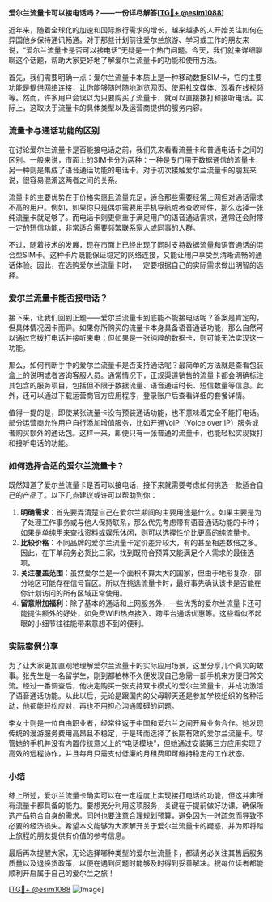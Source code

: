 **爱尔兰流量卡可以接电话吗？——一份详尽解答[[TG💪+ @esim1088](https://t.me/s/esim1088)]**

近年来，随着全球化的加速和国际旅行需求的增长，越来越多的人开始关注如何在异国他乡保持通讯畅通。对于那些计划前往爱尔兰旅游、学习或工作的朋友来说，“爱尔兰流量卡是否可以接电话”无疑是一个热门问题。今天，我们就来详细聊聊这个话题，帮助大家更好地了解爱尔兰流量卡的功能和使用方法。

首先，我们需要明确一点：爱尔兰流量卡本质上是一种移动数据SIM卡，它的主要功能是提供网络连接，让你能够随时随地浏览网页、使用社交媒体、观看在线视频等。然而，许多用户会误以为只要购买了流量卡，就可以直接拨打和接听电话。实际上，这取决于流量卡的具体类型以及运营商提供的服务内容。

### 流量卡与通话功能的区别

在讨论爱尔兰流量卡是否能接电话之前，我们先来看看流量卡和普通电话卡之间的区别。一般来说，市面上的SIM卡分为两种：一种是专门用于数据通信的流量卡，另一种则是集成了语音通话功能的电话卡。对于初次接触爱尔兰流量卡的朋友来说，很容易混淆这两者之间的关系。

流量卡的主要优势在于价格实惠且流量充足，适合那些需要经常上网但对通话需求不高的用户。例如，如果你只是偶尔需要用手机导航或者查收邮件，那么选择一张纯流量卡就足够了。而电话卡则更侧重于满足用户的语音通话需求，通常还会附带一定的短信功能，非常适合需要频繁联系家人或同事的人群。

不过，随着技术的发展，现在市面上已经出现了同时支持数据流量和语音通话的混合型SIM卡。这种卡片既能保证稳定的网络连接，又能让用户享受到清晰流畅的通话体验。因此，在选购爱尔兰流量卡时，一定要根据自己的实际需求做出明智的选择。

### 爱尔兰流量卡能否接电话？

接下来，让我们回到正题——爱尔兰流量卡到底能不能接电话呢？答案是肯定的，但具体情况因卡而异。如果你所购买的流量卡本身具备语音通话功能，那么自然可以通过它拨打电话并接听来电；但如果是一张纯粹的数据卡，则可能无法实现这一功能。

那么，如何判断手中的爱尔兰流量卡是否支持通话呢？最简单的方法就是查看包装盒上的说明或者咨询客服人员。通常情况下，正规渠道销售的流量卡都会明确标注其包含的服务项目，包括但不限于数据流量、语音通话时长、短信数量等信息。此外，还可以通过下载运营商官方应用程序，登录账户后查看详细的套餐详情。

值得一提的是，即使某张流量卡没有预装通话功能，也不意味着完全不能打电话。部分运营商允许用户自行添加增值服务，比如开通VoIP（Voice over IP）服务或者购买额外的通话包。这样一来，即便只有一张普通的流量卡，也能轻松实现拨打和接听电话的功能。

### 如何选择合适的爱尔兰流量卡？

既然知道了爱尔兰流量卡是否可以接电话，接下来就需要考虑如何挑选一款适合自己的产品了。以下几点建议或许可以帮助到你：

1. **明确需求**：首先要弄清楚自己在爱尔兰期间的主要用途是什么。如果主要是为了处理工作事务或与他人保持联系，那么优先考虑带有语音通话功能的卡种；如果是单纯用来查找资料或娱乐休闲，则可以选择性价比更高的纯流量卡。
2. **比较价格**：不同品牌的爱尔兰流量卡定价差异较大，有的甚至相差数倍之多。因此，在下单前务必货比三家，找到既符合预算又能满足个人需求的最佳选项。
3. **关注覆盖范围**：虽然爱尔兰是一个面积不算太大的国家，但由于地形复杂，部分地区可能存在信号盲区。所以在挑选流量卡时，最好事先确认该卡是否能在你计划访问的所有区域正常使用。
4. **留意附加福利**：除了基本的通话和上网服务外，一些优秀的爱尔兰流量卡还可能提供额外的好处，如免费WiFi热点接入、跨平台通话优惠等。这些看似不起眼的小细节往往能带来意想不到的便利。

### 实际案例分享

为了让大家更加直观地理解爱尔兰流量卡的实际应用场景，这里分享几个真实的故事。张先生是一名留学生，刚到都柏林不久便发现自己急需一部手机来方便日常交流。经过一番调查后，他决定购买一张支持双卡模式的爱尔兰流量卡，并成功激活了语音通话功能。从此以后，无论是跟国内的父母聊天还是参加学校组织的各种活动，他都能轻松应对，再也不用担心沟通障碍的问题。

李女士则是一位自由职业者，经常往返于中国和爱尔兰之间开展业务合作。她发现传统的漫游服务费用高昂且不稳定，于是转而选择了长期有效的爱尔兰流量卡。尽管她的手机并没有内置传统意义上的“电话模块”，但她通过安装第三方应用实现了高效的远程协作，并且每月只需支付低廉的月租费即可维持稳定的工作状态。

### 小结

综上所述，爱尔兰流量卡确实可以在一定程度上实现接打电话的功能，但这并非所有流量卡都具备的能力。要想充分利用这项服务，关键在于提前做好功课，确保所选产品符合自身的需求。同时也要注意合理规划预算，避免因为一时疏忽而导致不必要的经济损失。希望本文能够为大家解开关于爱尔兰流量卡的疑惑，并为即将踏上旅程的朋友提供有价值的参考信息。

最后再次提醒大家，无论选择哪种类型的爱尔兰流量卡，都请务必关注其售后服务质量以及退换货政策，以便在遇到问题时能够及时得到妥善解决。祝每位读者都能顺利开启属于自己的爱尔兰之旅！

[[TG💪+ @esim1088](https://t.me/s/esim1088) ![Image](https://i.postimg.cc/4NQfJmqS/Snipaste-2025-05-13-00-14-12.png)]